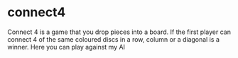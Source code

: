 # connect4
Connect 4 is a game that you drop pieces into a board. If the first player can connect 4 of the same coloured discs in a row, column or a diagonal is a winner. Here you can play against my AI
